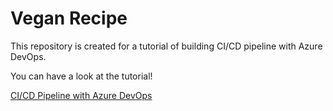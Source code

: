 ﻿# Vegan Recipe

This repository is created for a tutorial of building CI/CD pipeline with Azure DevOps. 

You can have a look at the tutorial!

[CI/CD Pipeline with Azure DevOps](https://medium.com/@zdiclegulhan/ci-cd-pipeline-with-azure-devops-ce268735caf0)
